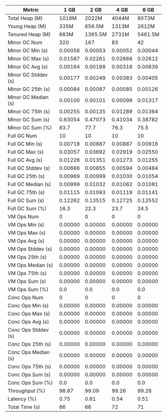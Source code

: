| Metric | 1 GB | 2 GB | 4 GB | 8 GB |
|------|----|----|----|----|
| Total Heap (M) | 1018M | 2022M | 4044M | 8073M |
| Young Heap (M) | 335M | 656.5M | 1313M | 2612M |
| Tenured Heap (M) | 683M | 1365.5M | 2731M | 5461.5M |
| Minor GC Num | 320 | 167 | 83 | 42 |
| Minor GC Min (s) | 0.00056 | 0.00053 | 0.00052 | 0.00044 |
| Minor GC Max (s) | 0.01587 | 0.02261 | 0.02668 | 0.02612 |
| Minor GC Avg (s) | 0.00164 | 0.00188 | 0.00318 | 0.00639 |
| Minor GC Stddev (s) | 0.00177 | 0.00249 | 0.00383 | 0.00405 |
| Minor GC 25th (s) | 0.00084 | 0.00087 | 0.00085 | 0.00126 |
| Minor GC Median (s) | 0.00100 | 0.00101 | 0.00098 | 0.01317 |
| Minor GC 75th (s) | 0.00255 | 0.00135 | 0.01289 | 0.01364 |
| Minor GC Sum (s) | 0.63054 | 0.47073 | 0.41034 | 0.38782 |
| Minor GC Sum (%) | 83.7 | 77.7 | 76.3 | 75.5 |
| Full GC Num | 10 | 10 | 10 | 10 |
| Full GC Min (s) | 0.00718 | 0.00887 | 0.00887 | 0.00916 |
| Full GC Max (s) | 0.03057 | 0.03692 | 0.02919 | 0.02550 |
| Full GC Avg (s) | 0.01226 | 0.01351 | 0.01273 | 0.01255 |
| Full GC Stddev (s) | 0.00666 | 0.00855 | 0.00594 | 0.00484 |
| Full GC 25th (s) | 0.00969 | 0.00999 | 0.01030 | 0.01054 |
| Full GC Median (s) | 0.00999 | 0.01032 | 0.01062 | 0.01081 |
| Full GC 75th (s) | 0.01115 | 0.01093 | 0.01119 | 0.01141 |
| Full GC Sum (s) | 0.12262 | 0.13515 | 0.12725 | 0.12552 |
| Full GC Sum (%) | 16.3 | 22.3 | 23.7 | 24.5 |
| VM Ops Num | 0 | 0 | 0 | 0 |
| VM Ops Min (s) | 0.00000 | 0.00000 | 0.00000 | 0.00000 |
| VM Ops Max (s) | 0.00000 | 0.00000 | 0.00000 | 0.00000 |
| VM Ops Avg (s) | 0.00000 | 0.00000 | 0.00000 | 0.00000 |
| VM Ops Stddev (s) | 0.00000 | 0.00000 | 0.00000 | 0.00000 |
| VM Ops 25th (s) | 0.00000 | 0.00000 | 0.00000 | 0.00000 |
| VM Ops Median (s) | 0.00000 | 0.00000 | 0.00000 | 0.00000 |
| VM Ops 75th (s) | 0.00000 | 0.00000 | 0.00000 | 0.00000 |
| VM Ops Sum (s) | 0.00000 | 0.00000 | 0.00000 | 0.00000 |
| VM Ops Sum (%) | 0.0 | 0.0 | 0.0 | 0.0 |
| Conc Ops Num | 0 | 0 | 0 | 0 |
| Conc Ops Min (s) | 0.00000 | 0.00000 | 0.00000 | 0.00000 |
| Conc Ops Max (s) | 0.00000 | 0.00000 | 0.00000 | 0.00000 |
| Conc Ops Avg (s) | 0.00000 | 0.00000 | 0.00000 | 0.00000 |
| Conc Ops Stddev (s) | 0.00000 | 0.00000 | 0.00000 | 0.00000 |
| Conc Ops 25th (s) | 0.00000 | 0.00000 | 0.00000 | 0.00000 |
| Conc Ops Median (s) | 0.00000 | 0.00000 | 0.00000 | 0.00000 |
| Conc Ops 75th (s) | 0.00000 | 0.00000 | 0.00000 | 0.00000 |
| Conc Ops Sum (s) | 0.00000 | 0.00000 | 0.00000 | 0.00000 |
| Conc Ops Sum (%) | 0.0 | 0.0 | 0.0 | 0.0 |
| Throughput (%) | 98.87 | 99.09 | 99.26 | 99.28 |
| Latency (%) | 0.75 | 0.61 | 0.54 | 0.51 |
| Total Time (s) | 66 | 66 | 72 | 71 |

